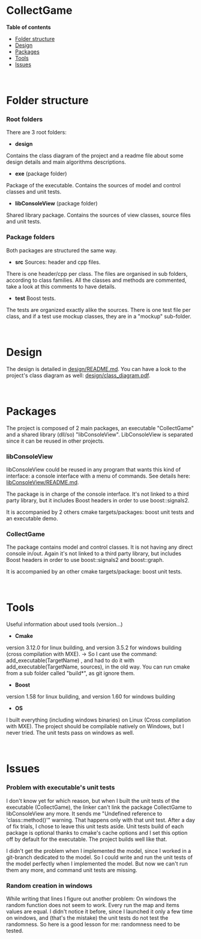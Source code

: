 # CollectGame
**Table of contents**
- [Folder structure](#p1)
- [Design](#p2)
- [Packages](#p3)
- [Tools](#p4)
- [Issues](#p5)

<br><a name="p1"></a> 
# Folder structure
### Root folders
There are 3 root folders:
- **design** 

Contains the class diagram of  the project and a readme file about some design details and main algorithms descriptions.
- **exe** (package folder)

Package of the executable. Contains the sources of  model and control classes and unit tests.
- **libConsoleView** (package folder)

Shared library package. Contains the sources of view classes, source files and unit tests.

### Package folders
Both packages are structured the same way.
- **src**  Sources: header and cpp files.

There is one header/cpp per class. The files are organised in sub folders, according to class families. All the classes and methods are commented, take a look at this comments to have details. 
- **test**  Boost tests.

The tests are organized exactly alike the sources. There is one test file per class, and if a test use mockup classes, they are in a "mockup" sub-folder.


<br><a name="p2"></a> 
# Design
The design is detailed in  [design/README.md](design/README.md). You can have a look to the project's class diagram as well: [design/class_diagram.pdf](design/class_diagram.pdf).


<br><a name="p3"></a> 
# Packages
The project is composed of 2 main packages, an executable "CollectGame" and a shared library (dll/so) "libConsoleView". LibConsoleView is separated since it can be reused in other projects.
### libConsoleView
libConsoleView could be reused in any program that wants this kind of interface: a console interface with a menu of commands. 
See details here: [libConsoleView/README.md](libConsoleView/README.md).

The package is in charge of the console interface. It's not linked to a third party library, but it includes Boost headers in order to use boost::signals2.

It is accompanied by 2 others cmake targets/packages: boost unit tests and an executable demo.

### CollectGame
The package contains model and control classes. It is not having any direct console in/out.
Again it's not linked to a third party library, but includes Boost headers in order to use boost::signals2 and boost::graph.

It is accompanied by an other cmake targets/package: boost unit tests.

<br><a name="p4"></a> 
# Tools
Useful information about used tools (version...)
- **Cmake**

version 3.12.0 for linux building, and version 3.5.2 for windows building (cross compilation with MXE). 
-> So I cant use the command: add_executable(TargetName) , and had to do it with add_executable(TargetName, sources), in the old way.
You can run cmake from a sub folder called "build*", as git ignore them.

- **Boost**

version 1.58 for linux building, and version 1.60 for windows building 

- **OS**

I built everything (including windows binaries) on Linux (Cross compilation with MXE). The project should be compilable natively on Windows, but I never tried. The unit tests pass on windows as well.

<br><a name="p5"></a> 
# Issues
### Problem with executable's unit tests
I don't know yet for which reason, but when I built the unit tests of the executable (CollectGame), the linker can't link the package CollectGame to libConsoleView any more. It sends me "Undefined reference to 'class::method()'" warning. That happens only with that unit test. After a day of fix trials, I chose to leave this unit tests aside.
Unit tests build of each package is optional thanks to cmake's cache options and I set this option off by default for the executable. The project builds well like that.

I didn't get the problem when I implemented the model, since I worked in a git-branch dedicated to the model. So I could write and run the unit tests of the model perfectly when I implemented the model. But now we can't run them any more, and command unit tests are missing.

### Random creation in windows
While writing that lines I figure out another problem: On windows the random function does not seem to work. Every run the map and items values are equal.  I didn't notice it before, since I launched it only a few time on windows, and (that's the mistake) the unit tests do not test the randomness. So here is a good lesson for me: randomness need to be tested.
